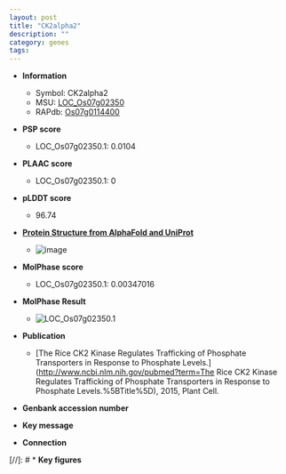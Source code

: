 ```yaml
---
layout: post
title: "CK2alpha2"
description: ""
category: genes
tags: 
---
```


* **Information**  
    + Symbol: CK2alpha2  
    + MSU: [LOC_Os07g02350](http://rice.plantbiology.msu.edu/cgi-bin/ORF_infopage.cgi?orf=LOC_Os07g02350)  
    + RAPdb: [Os07g0114400](http://rapdb.dna.affrc.go.jp/viewer/gbrowse_details/irgsp1?name=Os07g0114400)  

* **PSP score**  
    + LOC_Os07g02350.1: 0.0104 

* **PLAAC score**  
    + LOC_Os07g02350.1: 0 

* **pLDDT score**
    + 96.74

* **[Protein Structure from AlphaFold and UniProt](https://www.uniprot.org/uniprotkb/Q8H386/entry#structure)**
    + ![image](https://ricepsp.github.io/images/Q8/AF-Q8H386-F1.png)

* **MolPhase score**
    + LOC_Os07g02350.1: 0.00347016

* **MolPhase Result**
    + ![LOC_Os07g02350.1](https://304243504.github.io/Pictures/LOC_Os07g/LOC_Os07g02350.1.png)

* **Publication**  
    + [The Rice CK2 Kinase Regulates Trafficking of Phosphate Transporters in Response to Phosphate Levels.](http://www.ncbi.nlm.nih.gov/pubmed?term=The Rice CK2 Kinase Regulates Trafficking of Phosphate Transporters in Response to Phosphate Levels.%5BTitle%5D), 2015, Plant Cell.

* **Genbank accession number**  

* **Key message**  

* **Connection**  

[//]: # * **Key figures**  


